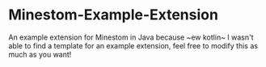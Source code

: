 # Minestom-Example-Extension
An example extension for Minestom in Java because ~ew kotlin~ I wasn't able to find a template for an example extension, feel free to modify this as much as you want!
